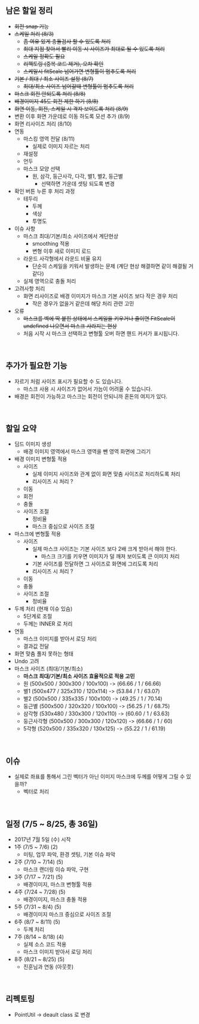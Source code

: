 ## 남은 할일 정리

- ~~회전 snap 기능~~
- ~~스케일 처리 (8/3)~~
  - ~~좀 여유 있게 충돌검사 할 수 있도록 처리~~
  - ~~최대 지점 찾아서 빨리 이동 시 사이즈가 최대로 될 수 있도록 처리~~
  - ~~스케일 정확도 필요~~
  - ~~리펙토링 (중복 코드 제거), 오차 확인~~
  - ~~스케일시 fitScale 넘어가면 변형툴이 멈추도록 처리~~
- ~~기본 / 최대 / 최소 사이즈 설정 (8/7)~~
  - ~~최대/최소 사이즈 넘어갈때 변형툴이 멈추도록 처리~~
- ~~마스크 회전 안되도록 처리 (8/8)~~
- ~~배경이미지 45도 회전 제한 하기 (8/8)~~
- ~~화면 이동, 회전, 스케일 시 격자 보이도록 처리 (8/9)~~
- 변환 이후 화면 가운데로 이동 하도록 모션 추가 (8/9)
- 화면  리사이즈 처리 (8/10)
- 연동
  - 마스킹 영역 전달 (8/11)
    - 실제로 이미지 자르는 처리 
  - 재설정
  - 언두
  - 마스크 모양 선택
    - 원, 삼각, 둥근사각, 다각, 별1, 별2, 둥근별
      - 선택하면 가운데 셋팅 되도록 변경 
- 확인 버튼 누른 후 처리 과정
  - 테두리
    - 두께
    - 색상
    - 투명도
- 이슈 사항
  - 마스크 최대/기본/최소 사이즈에서 계단현상
    - smoothing 적용 
    - 변형 이후 새로 이미지 로드 
  - 라운드 사각형에서 라운드 비율 유지
    - 단순히 스케일을 키워서 발생하는 문제 (계단 현상 해결하면 같이 해결될 거 같다)
  - 실제 영역으로 충돌 처리
- 고려사항 처리
  - 화면 리사이즈로 배경 이미지가 마스크 기본 사이즈 보다 작은 경우 처리
    - 작은 경우가 없을거 같은데 해당 처리 관련 고민
- 오류
  - ~~마스크를 벽에 딱 붙힌 상태에서 스케일을 키우거나 줄이면 FitScale이 undefined 나오면서 마스크 사라지는 현상~~
  - 처음 시작 시 마스크 선택하고 변형툴 오버 하면 핸드 커서가 표시됩니다. 

<br>

## 추가가 필요한 기능

- 자르기 처럼 사이즈 표시가 필요할 수 도 있습니다.
  - 마스크 사용 시 사이즈가 없어서 가늠이 어려울 수 있습니다. 
- 배경은 회전이 가능하고 마스크는 회전이 안되니까 혼돈의 여지가 있다.

<br>

## 할일 요약

- 딤드 이미지 생성
  - 배경 이미지 영역에서 마스크 영역을 뺀 영역 화면에 그리기
- 배경 이미지 변형툴 적용
  - 사이즈
    - 실제 이미지 사이즈와 관계 없이 화면 맞춤 사이즈로 처리하도록 처리
    - 리사이즈 시 처리 ?
  - 이동
  - 회전
  - 충돌
  - 사이즈 조절
    - 정비율
    - 마스크 중심으로 사이즈 조절
- 마스크에 변형툴 적용
  - 사이즈
    - 실제 마스크 사이즈는 기본 사이즈 보다 2배 크게 받아서 해야 한다.
      - 마스크 크기를 키우면 이미지가 덜 깨져 보이도록 큰 이미지 처리
    - 기본 사이즈를 전달하면 그 사이즈로 화면에 그리도록 처리
    - 리사이즈 시 처리 ?
  - 이동
  - 충돌
  - 사이즈 조절
    - 정비율
- 두께 처리 (현재 이슈 있슴)
  - 5단계로 조절
  - 두께는 INNER 로 처리
- 연동
  - 마스크 이미지를 받아서 로딩 처리
  - 결과값 전달
- 화면 맞춤 풀지 못하는 형태
- Undo 고려
- 마스크 사이즈 (최대/기본/최소)
  - **마스크 최대/기본/최소 사이즈 효율적으로 적용 고민**
  - 원 (500x500 / 300x300 / 100x100) -> (66.66 / 1 / 66.66)
  - 별1 (500x477 / 325x310 / 120x114) -> (53.84 / 1 / 63.07)
  - 별2 (500x500 / 335x335 / 100x100) -> (49.25 / 1 / 70.14)
  - 둥근별 (500x500 / 320x320 / 100x100) -> (56.25 / 1 / 68.75)
  - 삼각형 (530x480 / 330x300 / 120x110) -> (60.60 / 1 / 63.63)
  - 둥근사각형 (500x500 / 300x300 / 120x120) -> (66.66 / 1 / 60)
  - 5각형 (520x500 / 335x320 / 130x125) -> (55.22 / 1 / 61.19)


<br>


## 이슈

- 실제로 좌표를 통해서 그린 벡터가 아닌 이미지 마스크에 두께를 어떻게 그릴 수 있을까?
  - 벡터로 처리


<br>


## 일정 (7/5 ~ 8/25, 총 36일)

- 2017년 7월 5일 (수) 시작
- 1주 (7/5 ~ 7/6) (2)
  - 미팅, 업무 파악, 환경 셋팅, 기본 이슈 파악
- 2주 (7/10 ~ 7/14) (5)
  - 마스크 랜더링 이슈 파악, 구현
- 3주 (7/17 ~ 7/21) (5)
  - 배경이미지, 마스크 변형툴 적용
- 4주 (7/24 ~ 7/28) (5)
  - 배경이미지, 마스크 충돌 적용
- 5주 (7/31 ~ 8/4) (5)
  - 배경이미지 마스크 중심으로 사이즈 조절
- 6주 (8/7 ~ 8/11) (5)
  - 두께 처리
- 7주 (8/14 ~ 8/18) (4)
  - 실제 소스 코드 적용
  - 마스크 이미지 받아서 로딩 처리
- 8주 (8/21 ~ 8/25) (5)
  - 진훈님과 연동 (아웃풋)

<br>

## 리펙토링

- PointUtil -> deault class 로 변경
